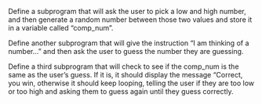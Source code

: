 Define a subprogram that will ask the user to pick a low and high number, and then generate a random number between those two values and store it in a variable called “comp_num”.

Define another subprogram that will give the instruction “I am thinking of a number…” and then ask the user to guess the number they are guessing.

Define a third subprogram that will check to see if the comp_num is the same as the user’s guess. If it is, it should display the message “Correct, you win, otherwise it should keep looping, telling the user if they are too low or too high and asking them to guess again until they guess correctly.